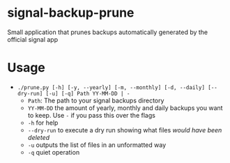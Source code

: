 # signal-backup-prune
Small application that prunes backups automatically generated by the official signal app

# Usage

- `./prune.py [-h] [-y, --yearly] [-m, --monthly] [-d, --daily] [--dry-run] [-u] [-q] Path YY-MM-DD | -`
    - `Path`: The path to your signal backups directory
    - `YY-MM-DD` the amount of yearly, monthly and daily backups you want to keep. Use `-` if you pass this over the flags
    - `-h` for help
    - `--dry-run` to execute a dry run showing what files _would have been deleted_
    - `-u` outputs the list of files in an unformatted way
    - `-q` quiet operation